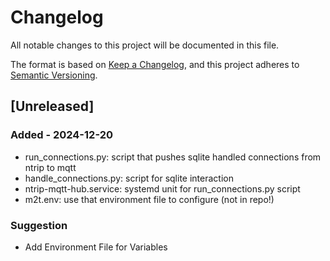 # Changelog

All notable changes to this project will be documented in this file.

The format is based on [Keep a Changelog](https://keepachangelog.com/en/1.1.0/),
and this project adheres to [Semantic Versioning](https://semver.org/spec/v2.0.0.html).

## [Unreleased]

### Added - 2024-12-20

- run_connections.py: script that pushes sqlite handled connections from ntrip to mqtt
- handle_connections.py: script for sqlite interaction
- ntrip-mqtt-hub.service: systemd unit for run_connections.py script
- m2t.env: use that environment file to configure (not in repo!)

### Suggestion

- Add Environment File for Variables
